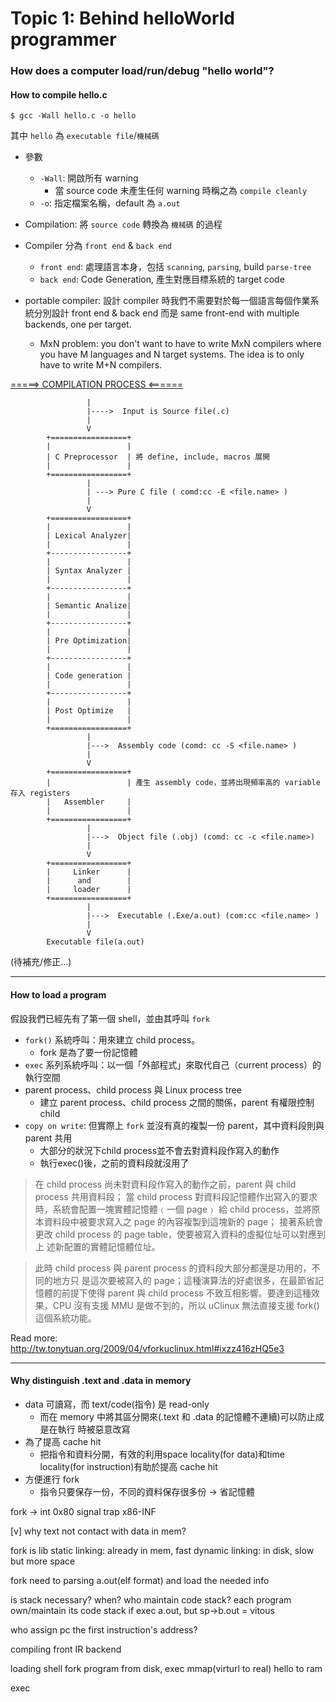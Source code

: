 # Topic 1: Behind helloWorld programmer

### How does a computer load/run/debug "hello world"?

#### How to compile hello.c

```shell
$ gcc -Wall hello.c -o hello
```

其中 `hello` 為 `executable file`/`機械碼`  

* 參數
  * `-Wall`: 開啟所有 warning
    * 當 source code 未產生任何 warning 時稱之為 `compile cleanly`
  * `-o`: 指定檔案名稱，default 為 `a.out`


* Compilation: 將 `source code` 轉換為 `機械碼` 的過程
* Compiler 分為 `front end` & `back end`
  * `front end`: 處理語言本身，包括 `scanning`, `parsing`, build `parse-tree`
  * `back end`: Code Generation, 產生對應目標系統的 target code
* portable compiler: 設計 compiler 時我們不需要對於每一個語言每個作業系統分別設計
front end & back end 而是 same front-end with multiple backends, one per target.
  * MxN problem: you don't want to have to write MxN compilers where you have M 
languages and N target systems. The idea is to only have to write M+N compilers.


[=====> COMPILATION PROCESS <======](http://stackoverflow.com/questions/3996651/what-is-compiler-linker-loader)

                     |
                     |---->  Input is Source file(.c)
                     |
                     V
            +=================+
            |                 |
            | C Preprocessor  | 將 define, include, macros 展開
            |                 |
            +=================+
                     |
                     | ---> Pure C file ( comd:cc -E <file.name> )
                     |
                     V
            +=================+
            |                 |
            | Lexical Analyzer|
            |                 |
            +-----------------+
            |                 |
            | Syntax Analyzer |
            |                 |
            +-----------------+
            |                 |
            | Semantic Analize|
            |                 |
            +-----------------+
            |                 |
            | Pre Optimization|
            |                 |
            +-----------------+
            |                 |
            | Code generation |
            |                 |
            +-----------------+
            |                 |
            | Post Optimize   |
            |                 |
            +=================+
                     |
                     |--->  Assembly code (comd: cc -S <file.name> )
                     |
                     V
            +=================+
            |                 | 產生 assembly code，並將出現頻率高的 variable 存入 registers
            |   Assembler     |
            |                 |
            +=================+
                     |
                     |--->  Object file (.obj) (comd: cc -c <file.name>)
                     |
                     V
            +=================+
            |     Linker      |
            |      and        |
            |     loader      |
            +=================+
                     |
                     |--->  Executable (.Exe/a.out) (com:cc <file.name> ) 
                     |
                     V
            Executable file(a.out)



(待補充/修正...)

-----

#### How to load a program

假設我們已經先有了第一個 shell，並由其呼叫 `fork`

* `fork()` 系統呼叫：用來建立 child process。
  * fork 是為了要一份記憶體
* `exec` 系列系統呼叫：以一個「外部程式」來取代自己（current process）的執行空間
* parent process、child process 與 Linux process tree
  * 建立 parent process、child process 之間的關係，parent 有權限控制 child
* `copy on write`: 但實際上 `fork` 並沒有真的複製一份 parent，其中資料段則與 parent 
共用
  * 大部分的狀況下child process並不會去對資料段作寫入的動作
  * 執行exec()後，之前的資料段就沒用了

> 在 child process 尚未對資料段作寫入的動作之前，parent 與 child process 共用資料段；
當 child process 對資料段記憶體作出寫入的要求時，系統會配置一塊實體記憶體﹙一個 page﹚
給 child process，並將原本資料段中被要求寫入之 page 的內容複製到這塊新的 page；
接著系統會更改 child process 的 page table，使要被寫入資料的虛擬位址可以對應到上
述新配置的實體記憶體位址。

> 此時 child process 與 parent process 的資料段大部分都還是功用的，不同的地方只
是這次要被寫入的 page；這種演算法的好處很多，在最節省記憶體的前提下使得 parent 與 
child process 不致互相影響。要達到這種效果，CPU 沒有支援 MMU 是做不到的，所以 
uClinux 無法直接支援 fork() 這個系統功能。

Read more: http://tw.tonytuan.org/2009/04/vforkuclinux.html#ixzz416zHQ5e3

-----

#### Why distinguish .text and .data in memory

* data 可讀寫，而 text/code(指令) 是 read-only
  * 而在 memory 中將其區分開來(.text 和 .data 的記憶體不連續)可以防止成是在執行
時被惡意改寫
* 為了提高 cache hit
  * 把指令和資料分開，有效的利用space locality(for data)和time locality(for 
instruction)有助於提高 cache hit
* 方便進行 fork
  * 指令只要保存一份，不同的資料保存很多份 -> 省記憶體









fork -> int 0x80
signal trap
x86-INF


[v] why text not contact with data in mem?

fork is lib
  static linking:
    already in mem, fast
  dynamic linking:
    in disk, slow but more space

fork need to parsing a.out(elf format) and load the needed info

is stack necessary? when?
who maintain code stack?
  each program own/maintain its code stack
    if exec a.out, but sp->b.out = vitous

who assign pc the first instruction's address?


compiling
  front
  IR
  backend

loading
  shell fork program from disk, 
  exec mmap(virturl to real) hello to ram

exec


